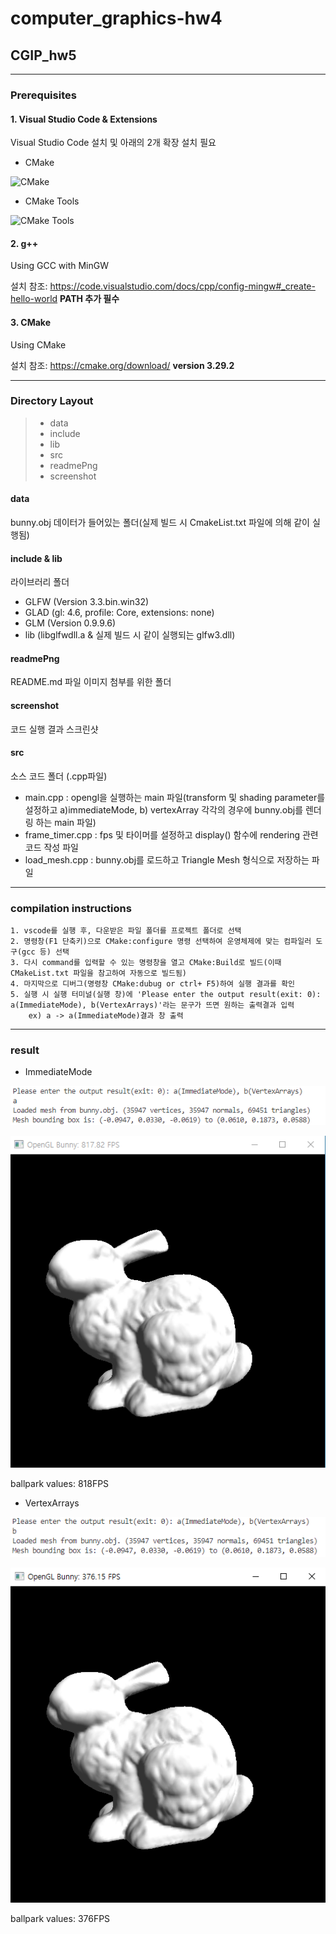 # computer_graphics-hw4

## CGIP_hw5
---

### Prerequisites
#### 1. Visual Studio Code & Extensions
Visual Studio Code 설치 및 아래의 2개 확장 설치 필요

+ CMake

![CMake](https://github.com/bessrabel/computer_graphics-hw4/blob/main/readmePng/cmake.PNG)

+ CMake Tools

![CMake Tools](https://github.com/bessrabel/computer_graphics-hw4/blob/main/readmePng/cmakeTools.PNG)

#### 2. g++
Using GCC with MinGW

설치 참조: <https://code.visualstudio.com/docs/cpp/config-mingw#_create-hello-world> **PATH 추가 필수**

#### 3. CMake 
Using CMake

설치 참조: <https://cmake.org/download/> **version 3.29.2**

---

### Directory Layout
> + data
> + include
> + lib
> + src
> + readmePng
> + screenshot

#### data
bunny.obj 데이터가 들어있는 폴더(실제 빌드 시 CmakeList.txt 파일에 의해 같이 실행됨)

#### include & lib
라이브러리 폴더
+ GLFW (Version 3.3.bin.win32)
+ GLAD (gl: 4.6, profile: Core, extensions: none)
+ GLM (Version 0.9.9.6)
+ lib (libglfwdll.a & 실제 빌드 시 같이 실행되는 glfw3.dll)

#### readmePng
README.md 파일 이미지 첨부를 위한 폴더

#### screenshot
코드 실행 결과 스크린샷

#### src
소스 코드 폴더 (.cpp파일)
+ main.cpp : opengl을 실행하는 main 파일(transform 및 shading parameter를 설정하고 a)immediateMode, b) vertexArray 각각의 경우에 bunny.obj를 렌더링 하는 main 파일)  
+ frame_timer.cpp : fps 및 타이머를 설정하고 display() 함수에 rendering 관련 코드 작성 파일
+ load_mesh.cpp : bunny.obj를 로드하고 Triangle Mesh 형식으로 저장하는 파일
---

### compilation instructions

```
1. vscode를 실행 후, 다운받은 파일 폴더를 프로젝트 폴더로 선택 
2. 명령창(F1 단축키)으로 CMake:configure 명령 선택하여 운영체제에 맞는 컴파일러 도구(gcc 등) 선택
3. 다시 command를 입력할 수 있는 명령창을 열고 CMake:Build로 빌드(이때 CMakeList.txt 파일을 참고하여 자동으로 빌드됨)
4. 마지막으로 디버그(명령창 CMake:dubug or ctrl+ F5)하여 실행 결과를 확인
5. 실행 시 실행 터미널(실행 창)에 'Please enter the output result(exit: 0): a(ImmediateMode), b(VertexArrays)'라는 문구가 뜨면 원하는 출력결과 입력
    ex) a -> a(ImmediateMode)결과 창 출력
```

 ---
 
### result

+ ImmediateMode
  
![input_a](https://github.com/bessrabel/computer_graphics-hw4/blob/main/readmePng/input_a.PNG)

![unshaded](https://github.com/bessrabel/computer_graphics-hw4/blob/main/screenshot/a_immediateMode.PNG)
 
 ballpark values: 818FPS

+ VertexArrays

![input_b](https://github.com/bessrabel/computer_graphics-hw4/blob/main/readmePng/input_b.PNG)

![flatshading](https://github.com/bessrabel/computer_graphics-hw4/blob/main/screenshot/b_vertexArray.PNG)

 ballpark values: 376FPS

